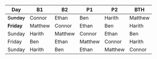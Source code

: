 |Day|B1|B2|P1|P2|BTH|
|---|---|---|---|---|---|
|~~Sunday~~|Connor|Ethan|Ben|Harith|Matthew|
|**Friday**|Matthew|Connor|Ethan|Ben|Harith|
|Sunday|Harith|Matthew|Connor|Ethan|Ben|
|Friday|Ben|Ethan|Matthew|Connor|Harith|
|Sunday|Harith|Ben|Ethan|Matthew|Connor|

